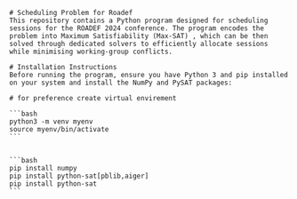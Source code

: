     # Scheduling Problem for Roadef
    This repository contains a Python program designed for scheduling sessions for the ROADEF 2024 conference. The program encodes the problem into Maximum Satisfiability (Max-SAT) , which can be then solved through dedicated solvers to efficiently allocate sessions while minimising working-group conflicts.

    # Installation Instructions
    Before running the program, ensure you have Python 3 and pip installed on your system and install the NumPy and PySAT packages:

    # for preference create virtual envirement 

    ```bash
    python3 -m venv myenv
    source myenv/bin/activate
    ```


    ```bash
    pip install numpy
    pip install python-sat[pblib,aiger]
    pip install python-sat
    ```